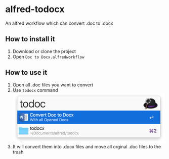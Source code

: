 # alfred-todocx
An alfred workflow which can convert .doc to .docx


## How to install it

1. Download or clone the project
2. Open `Doc to Docx.alfredworkflow`

## How to use it 

1. Open all .doc files you want to convert
2. Use `todocx` command
![](https://github.com/GeniusV/alfred-todocx/blob/master/img/Screen%20Shot%202017-05-31%20at%203.28.28%20PM.png?raw=true)
3. It will convert them into .docx files and move all orginal .doc files to the trash
